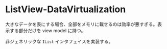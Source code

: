 
# ListView-DataVirtualization

大きなデータを表にする場合、全部をメモリに載せるのは効率が悪すぎる。表示する部分だけを view model に持つ。

非ジェネリックな `IList` インタフェイスを実装する。
